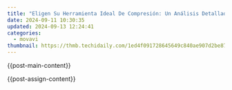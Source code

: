 ```yaml
---
title: "Eligen Su Herramienta Ideal De Compresión: Un Análisis Detallado Entre 7-Zip, WinRAR Y WinZip - ¡Cuál Supera Al Otras!"
date: 2024-09-11 10:30:35
updated: 2024-09-13 12:24:41
categories:
  - movavi
thumbnail: https://thmb.techidaily.com/1ed4f091728645649c840ae907d2be87aba494a53f4cf1942b1dcf1c240fc190.jpg
---
```


{{post-main-content}}

<ins class="adsbygoogle"
     style="display:block"
     data-ad-format="autorelaxed"
     data-ad-client="ca-pub-7571918770474297"
     data-ad-slot="1223367746"></ins>

{{post-assign-content}}

<ins class="adsbygoogle"
     style="display:block"
     data-ad-client="ca-pub-7571918770474297"
     data-ad-slot="8358498916"
     data-ad-format="auto"
     data-full-width-responsive="true"></ins>
